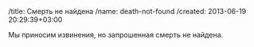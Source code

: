 /title: Смерть не найдена
/name: death-not-found
/created: 2013-06-19 20:29:39+03:00

Мы приносим извинения, но запрошенная смерть не найдена.
